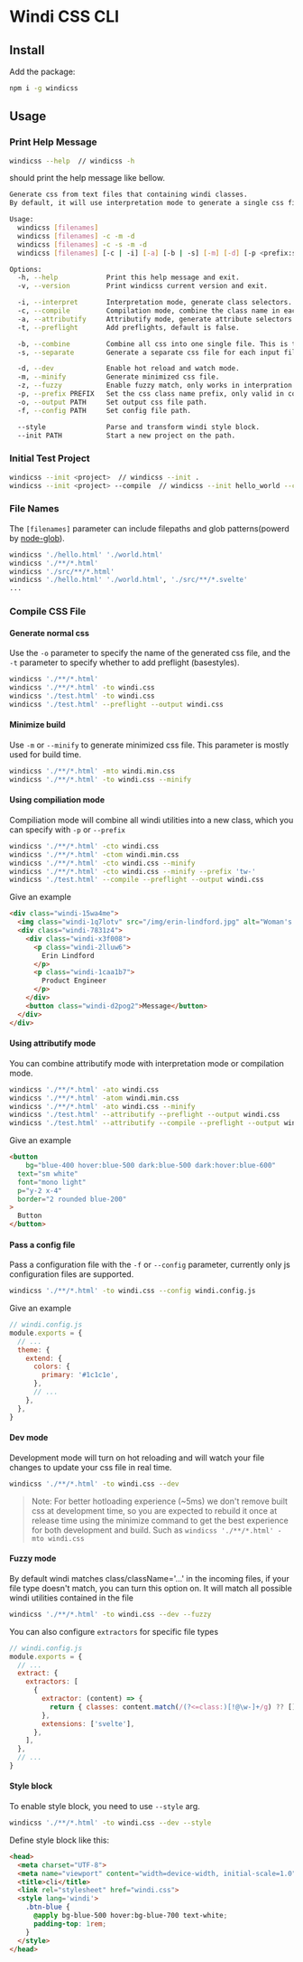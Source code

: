 <Logo name="windi" class="logo-float-xl"/>

# Windi CSS CLI

<PackageInfo name="windicss" author="voorjaar" />

## Install

Add the package:

```bash
npm i -g windicss
```

## Usage

### Print Help Message

```bash
windicss --help  // windicss -h
```

should print the help message like bellow.

```bash
Generate css from text files that containing windi classes.
By default, it will use interpretation mode to generate a single css file.

Usage:
  windicss [filenames]
  windicss [filenames] -c -m -d
  windicss [filenames] -c -s -m -d
  windicss [filenames] [-c | -i] [-a] [-b | -s] [-m] [-d] [-p <prefix:string>] [-o <path:string>] [--args arguments]

Options:
  -h, --help            Print this help message and exit.
  -v, --version         Print windicss current version and exit.

  -i, --interpret       Interpretation mode, generate class selectors. This is the default behavior.
  -c, --compile         Compilation mode, combine the class name in each row into a single class.
  -a, --attributify     Attributify mode, generate attribute selectors. Attributify mode can be mixed with the other two modes.
  -t, --preflight       Add preflights, default is false.

  -b, --combine         Combine all css into one single file. This is the default behavior.
  -s, --separate        Generate a separate css file for each input file.

  -d, --dev             Enable hot reload and watch mode.
  -m, --minify          Generate minimized css file.
  -z, --fuzzy           Enable fuzzy match, only works in interpration mode.
  -p, --prefix PREFIX   Set the css class name prefix, only valid in compilation mode. The default prefix is 'windi-'.
  -o, --output PATH     Set output css file path.
  -f, --config PATH     Set config file path.

  --style               Parse and transform windi style block.
  --init PATH           Start a new project on the path.
```

### Initial Test Project

```bash
windicss --init <project>  // windicss --init .
windicss --init <project> --compile  // windicss --init hello_world --compile
```

### File Names

The `[filenames]` parameter can include filepaths and glob patterns(powerd by [node-glob](https://github.com/isaacs/node-glob)).

```bash
windicss './hello.html' './world.html'
windicss './**/*.html'
windicss './src/**/*.html'
windicss './hello.html' './world.html', './src/**/*.svelte'
...
```

### Compile CSS File

#### Generate normal css

Use the `-o` parameter to specify the name of the generated css file, and the `-t` parameter to specify whether to add preflight (basestyles).

```bash
windicss './**/*.html'
windicss './**/*.html' -to windi.css
windicss './test.html' -to windi.css
windicss './test.html' --preflight --output windi.css

```

#### Minimize build

Use `-m` or `--minify` to generate minimized css file. This parameter is mostly used for build time.

```bash
windicss './**/*.html' -mto windi.min.css
windicss './**/*.html' -to windi.css --minify
```

#### Using compiliation mode

Compiliation mode will combine all windi utilities into a new class, which you can specify with `-p` or `--prefix`

```bash
windicss './**/*.html' -cto windi.css
windicss './**/*.html' -ctom windi.min.css
windicss './**/*.html' -cto windi.css --minify
windicss './**/*.html' -cto windi.css --minify --prefix 'tw-'
windicss './test.html' --compile --preflight --output windi.css
```

Give an example

```html
<div class="windi-15wa4me">
  <img class="windi-1q7lotv" src="/img/erin-lindford.jpg" alt="Woman's Face">
  <div class="windi-7831z4">
    <div class="windi-x3f008">
      <p class="windi-2lluw6">
        Erin Lindford
      </p>
      <p class="windi-1caa1b7">
        Product Engineer
      </p>
    </div>
    <button class="windi-d2pog2">Message</button>
  </div>
</div>
```

#### Using attributify mode

You can combine attributify mode with interpretation mode or compilation mode. 

```bash
windicss './**/*.html' -ato windi.css
windicss './**/*.html' -atom windi.min.css
windicss './**/*.html' -ato windi.css --minify
windicss './test.html' --attributify --preflight --output windi.css
windicss './test.html' --attributify --compile --preflight --output windi.css
```

Give an example

```html
<button 
	bg="blue-400 hover:blue-500 dark:blue-500 dark:hover:blue-600"
  text="sm white"
  font="mono light"
  p="y-2 x-4"
  border="2 rounded blue-200"
>
  Button
</button>
```

#### Pass a config file

Pass a configuration file with the `-f` or `--config` parameter, currently only js configuration files are supported.

```bash
windicss './**/*.html' -to windi.css --config windi.config.js
```

Give an example

```js
// windi.config.js
module.exports = {
  // ...
  theme: {
    extend: {
      colors: {
        primary: '#1c1c1e',
      },
      // ...
    },
  },
}
```

#### Dev mode

Development mode will turn on hot reloading and will watch your file changes to update your css file in real time.

```bash
windicss './**/*.html' -to windi.css --dev
```

> Note: For better hotloading experience (~5ms) we don't remove built css at development time, so you are expected to rebuild it once at release time using the minimize command to get the best experience for both development and build. Such as `windicss './**/*.html' -mto windi.css`

#### Fuzzy mode

By default windi matches class/className='...' in the incoming files, if your file type doesn't match, you can turn this option on. It will match all possible windi utilities contained in the file

```bash
windicss './**/*.html' -to windi.css --dev --fuzzy
```

You can also configure `extractors` for specific file types

```js
// windi.config.js
module.exports = {
  // ...
  extract: {
    extractors: [
      {
        extractor: (content) => {
          return { classes: content.match(/(?<=class:)[!@\w-]+/g) ?? [] }
        },
        extensions: ['svelte'],
      },
    ],
  },
  // ...
}
```

#### Style block

To enable style block, you need to use `--style` arg.

```bash
windicss './**/*.html' -to windi.css --dev --style
```

Define style block like this: 

```html
<head>
  <meta charset="UTF-8">
  <meta name="viewport" content="width=device-width, initial-scale=1.0">
  <title>cli</title>
  <link rel="stylesheet" href="windi.css">
  <style lang='windi'>
    .btn-blue {
      @apply bg-blue-500 hover:bg-blue-700 text-white;
      padding-top: 1rem;
    }
  </style>
</head>
```